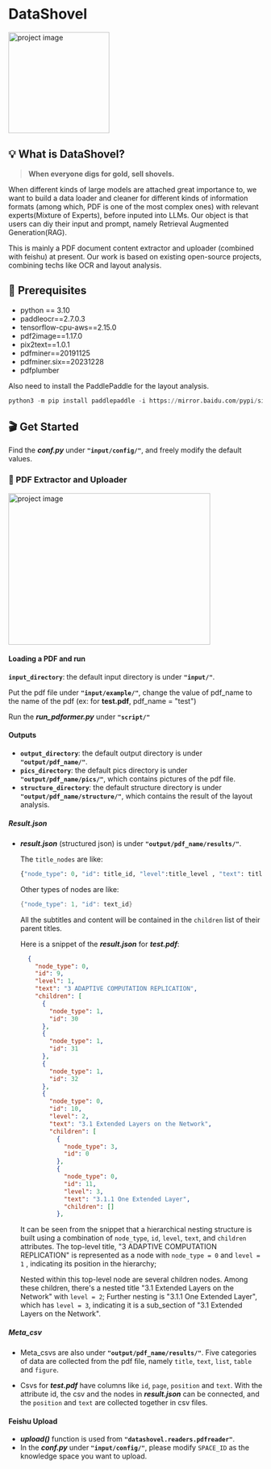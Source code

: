 # DataShovel
<img src="https://github.com/user-attachments/assets/a362d4c2-f366-40c1-b045-12526c5e0af0" alt="project image" width="200" height="200"/>

## 💡 What is DataShovel?

> **When everyone digs for gold, sell shovels.**

When different kinds of large models are attached great importance to, we want to build a data loader and cleaner for different kinds of information formats (among which, PDF is one of the most complex ones) with relevant experts(Mixture of Experts), before inputed into LLMs. Our object is that users can diy their input and prompt, namely Retrieval Augmented Generation(RAG).

This is mainly a PDF document content extractor and uploader (combined with feishu) at present. Our work is based on existing open-source projects, combining techs like OCR and layout analysis. 

## 📝 Prerequisites

- python == 3.10
- paddleocr==2.7.0.3
- tensorflow-cpu-aws==2.15.0
- pdf2image==1.17.0
- pix2text==1.0.1
- pdfminer==20191125
- pdfminer.six==20231228
- pdfplumber

Also need to install the PaddlePaddle for the layout analysis.

```python
python3 -m pip install paddlepaddle -i https://mirror.baidu.com/pypi/simple
```

## 🎬 Get Started

Find the ***conf.py*** under **`"input/config/"`**, and freely modify the default values.

### 🚀 PDF Extractor and Uploader
<img src="https://github.com/user-attachments/assets/de46c5bb-7179-4302-8d99-423d1d837c52" alt="project image" width="400" height="300"/>

#### **Loading a PDF and run**

**`input_directory`**: the default input directory is under **`"input/"`**.

Put the pdf file under **`"input/example/"`**, change the value of pdf_name to the name of the pdf (ex: for **test.pdf**, pdf_name = "test")

Run the ***run_pdformer.py*** under **`"script/"`**

#### **Outputs**

- **`output_directory`**: the default output directory is under **`"output/pdf_name/"`**.
- **`pics_directory`**: the default pics directory is under **`"output/pdf_name/pics/"`**, which contains pictures of the pdf file.
- **`structure_directory`**: the default structure directory is under **`"output/pdf_name/structure/"`**, which contains the result of the layout analysis.

##### **Result.json**

- ***result.json*** (structured json) is under **`"output/pdf_name/results/"`**.

  The `title_nodes` are like: 

  ```python
  {"node_type": 0, "id": title_id, "level":title_level , "text": title_text, "children": []}
  ```

  Other types of nodes are like:

  ```c
  {"node_type": 1, "id": text_id}
  ```

  All the subtitles and content will be contained in the `children` list of their parent titles.

  Here is a snippet of the ***result.json*** for ***test.pdf***:

  ```json
    {
      "node_type": 0,
      "id": 9,
      "level": 1,
      "text": "3 ADAPTIVE COMPUTATION REPLICATION",
      "children": [
        {
          "node_type": 1,
          "id": 30
        },
        {
          "node_type": 1,
          "id": 31
        },
        {
          "node_type": 1,
          "id": 32
        },
        {
          "node_type": 0,
          "id": 10,
          "level": 2,
          "text": "3.1 Extended Layers on the Network",
          "children": [
            {
              "node_type": 3,
              "id": 0
            },
            {
              "node_type": 0,
              "id": 11,
              "level": 3,
              "text": "3.1.1 One Extended Layer",
              "children": []
            },
  ```

  It can be seen from the snippet that a hierarchical nesting structure is built using a combination of `node_type`, `id`, `level`, `text`, and `children` attributes. The top-level title, "3 ADAPTIVE COMPUTATION REPLICATION" is represented as a node with `node_type = 0` and `level = 1` , indicating its position in the hierarchy;

  Nested within this top-level node are several children nodes. Among these children, there's a nested title "3.1 Extended Layers on the Network" with `level = 2`; Further nesting is "3.1.1 One Extended Layer", which has  `level = 3`, indicating it is a sub_section of "3.1 Extended Layers on the Network".

##### **Meta_csv**

- Meta_csvs are also under **`"output/pdf_name/results/"`**. Five categories of data are collected from the pdf file, namely `title`, `text`, `list`, `table` and `figure`. 

- Csvs for ***test.pdf*** have columns like  `id`, `page`, `position` and `text`. With the attribute id, the csv and the nodes in ***result.json*** can be connected, and the `position` and `text` are collected together in csv files.

#### **Feishu Upload**

- ***upload()*** function is used from **`"datashovel.readers.pdfreader"`**.
- In the ***conf.py*** under **`"input/config/"`**, please modify `SPACE_ID` as the knowledge space you want to upload.
